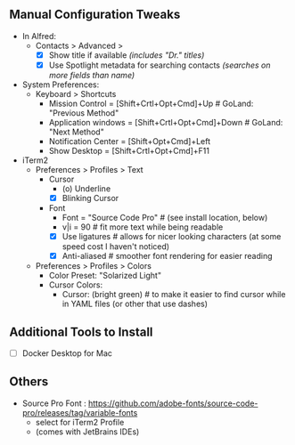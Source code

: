 
## Manual Configuration Tweaks

- In Alfred:
  - Contacts > Advanced >
    - [x] Show title if available  _(includes "Dr." titles)_
    - [x] Use Spotlight metadata for searching contacts  _(searches on more fields than name)_
- System Preferences:
  - Keyboard > Shortcuts 
    - Mission Control = [Shift+Crtl+Opt+Cmd]+Up        # GoLand: "Previous Method"
    - Application windows = [Shift+Crtl+Opt+Cmd]+Down  # GoLand: "Next Method" 
    - Notification Center = [Shift+Opt+Cmd]+Left
    - Show Desktop = [Shift+Crtl+Opt+Cmd]+F11
- iTerm2
  - Preferences > Profiles > Text
    - Cursor 
      - (o) Underline
      - [x] Blinking Cursor
    - Font
      - Font = "Source Code Pro"      # (see install location, below)
      - v|i = 90                      # fit more text while being readable
      - [x] Use ligatures             # allows for nicer looking characters (at some speed cost I haven't noticed)
      - [x] Anti-aliased              # smoother font rendering for easier reading
  - Preferences > Profiles > Colors
      - Color Preset: "Solarized Light"
      - Cursor Colors:
        - Cursor: (bright green)      # to make it easier to find cursor while in YAML files (or other that use dashes)

## Additional Tools to Install

- [ ] Docker Desktop for Mac

## Others

- Source Pro Font : https://github.com/adobe-fonts/source-code-pro/releases/tag/variable-fonts
  - select for iTerm2 Profile
  - (comes with JetBrains IDEs)
